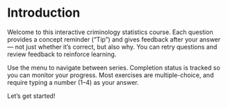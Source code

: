 # Introduction
Welcome to this interactive criminology statistics course. Each question provides a concept reminder (“Tip”) and gives feedback after your answer — not just whether it’s correct, but also why. You can retry questions and review feedback to reinforce learning.

Use the menu to navigate between series. Completion status is tracked so you can monitor your progress. Most exercises are multiple-choice, and require typing a number (1–4) as your answer.

Let’s get started!